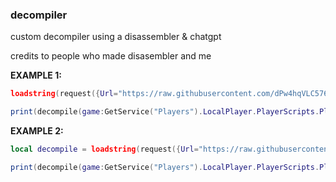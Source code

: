 ### decompiler

custom decompiler using a disassembler & chatgpt

credits to people who made disasembler and me

**EXAMPLE 1:**
```lua
loadstring(request({Url="https://raw.githubusercontent.com/dPw4hqVLC576BrasAT3DKJzp/decompiler/main/decompile.lua",Method="GET"}).Body)();

print(decompile(game:GetService("Players").LocalPlayer.PlayerScripts.PlayerScriptsLoader));
```
**EXAMPLE 2:**
```lua
local decompile = loadstring(request({Url="https://raw.githubusercontent.com/dPw4hqVLC576BrasAT3DKJzp/decompiler/main/decompile.lua",Method="GET"}).Body)();

print(decompile(game:GetService("Players").LocalPlayer.PlayerScripts.PlayerScriptsLoader));
```
